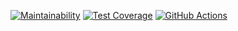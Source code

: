 [![Maintainability](https://api.codeclimate.com/v1/badges/a99a88d28ad37a79dbf6/maintainability)](https://codeclimate.com/github/codeclimate/codeclimate/maintainability)
[![Test Coverage](https://api.codeclimate.com/v1/badges/a99a88d28ad37a79dbf6/test_coverage)](https://codeclimate.com/github/codeclimate/codeclimate/test_coverage)
[![GitHub Actions](https://github.com/Run-Rabbit-Run/frontend-project-lvl1/workflows/.github/workflows/actions.yml/badge.svg)](https://github.com/Run-Rabbit-Run/frontend-project-lvl1/actions?query=workflow%3AGitHubActions)
